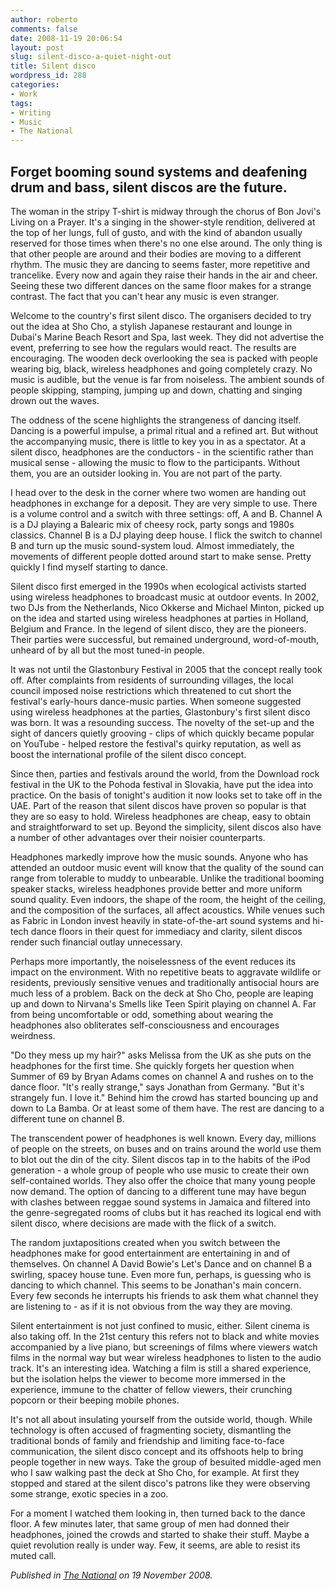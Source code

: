 ```yaml
---
author: roberto
comments: false
date: 2008-11-19 20:06:54
layout: post
slug: silent-disco-a-quiet-night-out
title: Silent disco
wordpress_id: 288
categories:
- Work
tags:
- Writing
- Music
- The National
---
```


<h2 class="subtitle">Forget booming sound systems and deafening drum and bass, silent discos are the future.</h2>

The woman in the stripy T-shirt is midway through the chorus of Bon Jovi's Living on a Prayer. It's a singing in the shower-style rendition, delivered at the top of her lungs, full of gusto, and with the kind of abandon usually reserved for those times when there's no one else around. The only thing is that other people are around and their bodies are moving to a different rhythm. The music they are dancing to seems faster, more repetitive and trancelike. Every now and again they raise their hands in the air and cheer. Seeing these two different dances on the same floor makes for a strange contrast. The fact that you can't hear any music is even stranger.

Welcome to the country's first silent disco. The organisers decided to try out the idea at Sho Cho, a stylish Japanese restaurant and lounge in Dubai's Marine Beach Resort and Spa, last week. They did not advertise the event, preferring to see how the regulars would react. The results are encouraging. The wooden deck overlooking the sea is packed with people wearing big, black, wireless headphones and going completely crazy. No music is audible, but the venue is far from noiseless. The ambient sounds of people skipping, stamping, jumping up and down, chatting and singing drown out the waves.

The oddness of the scene highlights the strangeness of dancing itself. Dancing is a powerful impulse, a primal ritual and a refined art. But without the accompanying music, there is little to key you in as a spectator. At a silent disco, headphones are the conductors - in the scientific rather than musical sense - allowing the music to flow to the participants. Without them, you are an outsider looking in. You are not part of the party.

I head over to the desk in the corner where two women are handing out headphones in exchange for a deposit. They are very simple to use. There is a volume control and a switch with three settings: off, A and B. Channel A is a DJ playing a Balearic mix of cheesy rock, party songs and 1980s classics. Channel B is a DJ playing deep house. I flick the switch to channel B and turn up the music sound-system loud. Almost immediately, the movements of different people dotted around start to make sense. Pretty quickly I find myself starting to dance.

Silent disco first emerged in the 1990s when ecological activists started using wireless headphones to broadcast music at outdoor events. In 2002, two DJs from the Netherlands, Nico Okkerse and Michael Minton, picked up on the idea and started using wireless headphones at parties in Holland, Belgium and France. In the legend of silent disco, they are the pioneers. Their parties were successful, but remained underground, word-of-mouth, unheard of by all but the most tuned-in people.

It was not until the Glastonbury Festival in 2005 that the concept really took off. After complaints from residents of surrounding villages, the local council imposed noise restrictions which threatened to cut short the festival's early-hours dance-music parties. When someone suggested using wireless headphones at the parties, Glastonbury's first silent disco was born. It was a resounding success. The novelty of the set-up and the sight of dancers quietly grooving - clips of which quickly became popular on YouTube - helped restore the festival's quirky reputation, as well as boost the international profile of the silent disco concept.

Since then, parties and festivals around the world, from the Download rock festival in the UK to the Pohoda festival in Slovakia, have put the idea into practice. On the basis of tonight's audition it now looks set to take off in the UAE. Part of the reason that silent discos have proven so popular is that they are so easy to hold. Wireless headphones are cheap, easy to obtain and straightforward to set up. Beyond the simplicity, silent discos also have a number of other advantages over their noisier counterparts.

Headphones markedly improve how the music sounds. Anyone who has attended an outdoor music event will know that the quality of the sound can range from tolerable to muddy to unbearable. Unlike the traditional booming speaker stacks, wireless headphones provide better and more uniform sound quality. Even indoors, the shape of the room, the height of the ceiling, and the composition of the surfaces, all affect acoustics. While venues such as Fabric in London invest heavily in state-of-the-art sound systems and hi-tech dance floors in their quest for immediacy and clarity, silent discos render such financial outlay unnecessary.

Perhaps more importantly, the noiselessness of the event reduces its impact on the environment. With no repetitive beats to aggravate wildlife or residents, previously sensitive venues and traditionally antisocial hours are much less of a problem. Back on the deck at Sho Cho, people are leaping up and down to Nirvana's Smells like Teen Spirit playing on channel A. Far from being uncomfortable or odd, something about wearing the headphones also obliterates self-consciousness and encourages weirdness.

"Do they mess up my hair?" asks Melissa from the UK as she puts on the headphones for the first time. She quickly forgets her question when Summer of 69 by Bryan Adams comes on channel A and rushes on to the dance floor. "It's really strange," says Jonathan from Germany. "But it's strangely fun. I love it." Behind him the crowd has started bouncing up and down to La Bamba. Or at least some of them have. The rest are dancing to a different tune on channel B.

The transcendent power of headphones is well known. Every day, millions of people on the streets, on buses and on trains around the world use them to blot out the din of the city. Silent discos tap in to the habits of the iPod generation - a whole group of people who use music to create their own self-contained worlds. They also offer the choice that many young people now demand. The option of dancing to a different tune may have begun with clashes between reggae sound systems in Jamaica and filtered into the genre-segregated rooms of clubs but it has reached its logical end with silent disco, where decisions are made with the flick of a switch.

The random juxtapositions created when you switch between the headphones make for good entertainment are entertaining in and of themselves. On channel A David Bowie's Let's Dance and on channel B a swirling, spacey house tune. Even more fun, perhaps, is guessing who is dancing to which channel. This seems to be Jonathan's main concern. Every few seconds he interrupts his friends to ask them what channel they are listening to - as if it is not obvious from the way they are moving.

Silent entertainment is not just confined to music, either. Silent cinema is also taking off. In the 21st century this refers not to black and white movies accompanied by a live piano, but screenings of films where viewers watch films in the normal way but wear wireless headphones to listen to the audio track. It's an interesting idea. Watching a film is still a shared experience, but the isolation helps the viewer to become more immersed in the experience, immune to the chatter of fellow viewers, their crunching popcorn or their beeping mobile phones.

It's not all about insulating yourself from the outside world, though. While technology is often accused of fragmenting society, dismantling the traditional bonds of family and friendship and limiting face-to-face communication, the silent disco concept and its offshoots help to bring people together in new ways. Take the group of besuited middle-aged men who I saw walking past the deck at Sho Cho, for example. At first they stopped and stared at the silent disco's patrons like they were observing some strange, exotic species in a zoo.

For a moment I watched them looking in, then turned back to the dance floor. A few minutes later, that same group of men had donned their headphones, joined the crowds and started to shake their stuff. Maybe a quiet revolution really is under way. Few, it seems, are able to resist its muted call.

*Published in [The National](http://www.thenational.ae/arts-culture/music/a-quiet-night-out?pageCount=0) on 19 November 2008.*